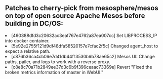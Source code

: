<H2>Patches to cherry-pick from mesosphere/mesos on top of open source Apache Mesos before building in DC/OS:</h2>
<li>[460388dfd3c20632ac3eaf767e4762a87ea007cc] Set LIBPROCESS_IP into docker container.
<li>[5e92e2755f121d9df48dfa58520157e7cfac2f5c] Changed agent_host to expect a relative path.
<li>[c876b36ca4cb06e7d41db44f13530b6b78ae65c2] Mesos UI: Change paths, pailer, and logs to work with a reverse proxy.
<li>[c8e8c70a71b2849ee37d3c6b9f396ceaac73369e] Revert "Fixed the broken metrics information of master in WebUI."
